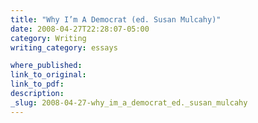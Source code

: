 ```yaml
---
title: "Why I’m A Democrat (ed. Susan Mulcahy)"
date: 2008-04-27T22:28:07-05:00
category: Writing
writing_category: essays

where_published:
link_to_original:
link_to_pdf:
description:
_slug: 2008-04-27-why_im_a_democrat_ed._susan_mulcahy
---
```

